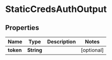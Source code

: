 

# StaticCredsAuthOutput


## Properties

Name | Type | Description | Notes
------------ | ------------- | ------------- | -------------
**token** | **String** |  |  [optional]



